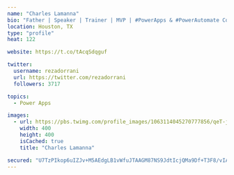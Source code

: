 ```yaml
---
name: "Charles Lamanna"
bio: "Father | Speaker | Trainer | MVP | #PowerApps & #PowerAutomate Community Super User | YouTuber Right-pointing triangle http://youtube.com/c/rezadorrani | Learn - Share - Clockwise rightwards and leftwards open circle arrows"
location: Houston, TX
type: "profile"
heat: 122

website: https://t.co/tAcqSdqguf

twitter:
  username: rezadorrani
  url: https://twitter.com/rezadorrani
  followers: 3717

topics:
  - Power Apps

images:
  - url: https://pbs.twimg.com/profile_images/1063114045270777856/qeT-jpWr_400x400.jpg
    width: 400
    height: 400
    isCached: true
    title: "Charles Lamanna"

secured: "U7TzPIkop6uIZJv+M5AEdgLB1vWfuJTAAGM87NS9JdtIcjQMa9Df+T3F8/vIAqNODuwUN9uG175GmkOicDLVZt/Ttpzd7NyHiU9rKuPL9tBjcgUliAuASTVVgwm6TqNtMNuEudCP+V0P+ADnaNJbyM/mSohI1d0ER8S5Ppv3mLbGghuTEO4Mpap+riBwCcmOesFdxG2MkaRaoAVKR065CgDjuagnPDRo5UzTHnuuKlRIqGjCUi5BPkpyqZM4ZS3C6sqMc+XKOcQqFOX5svGSenxnYT9Z5ILvTMxWobV0GWz7T0wjFNZ9eqdIVLBrmjwv0T3aH3gDzu/qNqGKn117j6Bb3sxTa/X5aVYq9S0Z+sESAFtcefi58n6UPAPtzEdEbWgRHl4OS7hmcBNBGl5vXopdMEzqPPQZ71Fi0G8QoYU=;JPqD+yx5DYiCr5SEJmopLg=="
---
```


